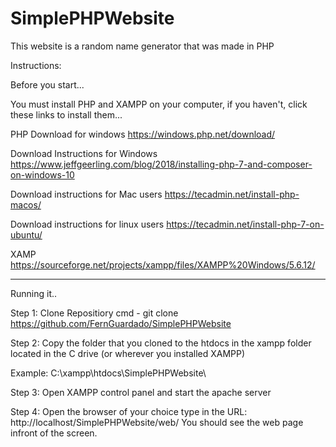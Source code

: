# SimplePHPWebsite

This website is a random name generator that was made in PHP

Instructions:

Before you start...

You must install PHP and XAMPP on your computer,
if you haven't, click these links to install them...

PHP
Download for windows
https://windows.php.net/download/

Download Instructions for Windows
https://www.jeffgeerling.com/blog/2018/installing-php-7-and-composer-on-windows-10

Download instructions for Mac users
https://tecadmin.net/install-php-macos/

Download instructions for linux users
https://tecadmin.net/install-php-7-on-ubuntu/

XAMP
https://sourceforge.net/projects/xampp/files/XAMPP%20Windows/5.6.12/

_________________________________________________________________________________
Running it..

Step 1:
Clone Repositiory
cmd - git clone https://github.com/FernGuardado/SimplePHPWebsite

Step 2: 
Copy the folder that you cloned to the htdocs in the xampp folder
located in the C drive (or wherever you installed XAMPP)

Example:
C:\xampp\htdocs\SimplePHPWebsite\

Step 3:
Open XAMPP control panel and start the apache server

Step 4:
Open the browser of your choice type in the URL: http://localhost/SimplePHPWebsite/web/
You should see the web page infront of the screen.







